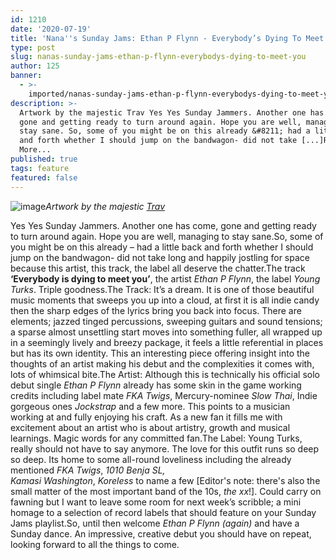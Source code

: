 ```yaml
---
id: 1210
date: '2020-07-19'
title: 'Nana''s Sunday Jams: Ethan P Flynn - Everybody’s Dying To Meet You - Loose Lips'
type: post
slug: nanas-sunday-jams-ethan-p-flynn-everybodys-dying-to-meet-you
author: 125
banner:
  - >-
    imported/nanas-sunday-jams-ethan-p-flynn-everybodys-dying-to-meet-you/image1210.jpeg
description: >-
  Artwork by the majestic Trav Yes Yes Sunday Jammers. Another one has come,
  gone and getting ready to turn around again. Hope you are well, managing to
  stay sane. So, some of you might be on this already &#8211; had a little back
  and forth whether I should jump on the bandwagon- did not take [...]Read
  More...
published: true
tags: feature
featured: false
---
```

![image](../imported/nanas-sunday-jams-ethan-p-flynn-everybodys-dying-to-meet-you/image1210.jpeg)_Artwork by the majestic [Trav](https://www.backdownwarchild.co.uk/)_

Yes Yes Sunday Jammers. Another one has come, gone and getting ready to turn around again. Hope you are well, managing to stay sane.So, some of you might be on this already – had a little back and forth whether I should jump on the bandwagon- did not take long and happily jostling for space because this artist, this track, the label all deserve the chatter.The track **‘Everybody is dying to meet you’**, the artist _Ethan P Flynn_, the label _Young Turks_. Triple goodness.The Track: It’s a dream. It is one of those beautiful music moments that sweeps you up into a cloud, at first it is all indie candy then the sharp edges of the lyrics bring you back into focus. There are elements; jazzed tinged percussions, sweeping guitars and sound tensions; a sparse almost unsettling start moves into something fuller, all wrapped up in a seemingly lively and breezy package, it feels a little referential in places but has its own identity. This an interesting piece offering insight into the thoughts of an artist making his debut and the complexities it comes with, lots of whimsical bite.The Artist: Although this is technically his official solo debut single _Ethan P Flynn_ already has some skin in the game working credits including label mate _FKA Twigs_, Mercury-nominee _Slow Thai_, Indie gorgeous ones _Jockstrap_ and a few more. This points to a musician working at and fully enjoying his craft. As a new fan it fills me with excitement about an artist who is about artistry, growth and musical learnings. Magic words for any committed fan.The Label: Young Turks, really should not have to say anymore. The love for this outfit runs so deep so deep. Its home to some all-round loveliness including the already mentioned _FKA Twigs_, _1010 Benja SL,_  
_Kamasi Washington_, _Koreless_ to name a few \[Editor's note: there's also the small matter of the most important band of the 10s, _the xx_!\]. Could carry on fawning but I want to leave some room for next week’s scribble; a mini homage to a selection of record labels that should feature on your Sunday Jams playlist.So, until then welcome _Ethan P Flynn (again)_ and have a Sunday dance. An impressive, creative debut you should have on repeat, looking forward to all the things to come.